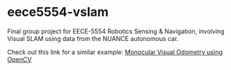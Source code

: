 # eece5554-vslam
Final group project for EECE-5554 Robotics Sensing &amp; Navigation, involving Visual SLAM using data from the NUANCE autonomous car.

Check out this link for a similar example:
[Monocular Visual Odometry using OpenCV](https://avisingh599.github.io/vision/monocular-vo/)
